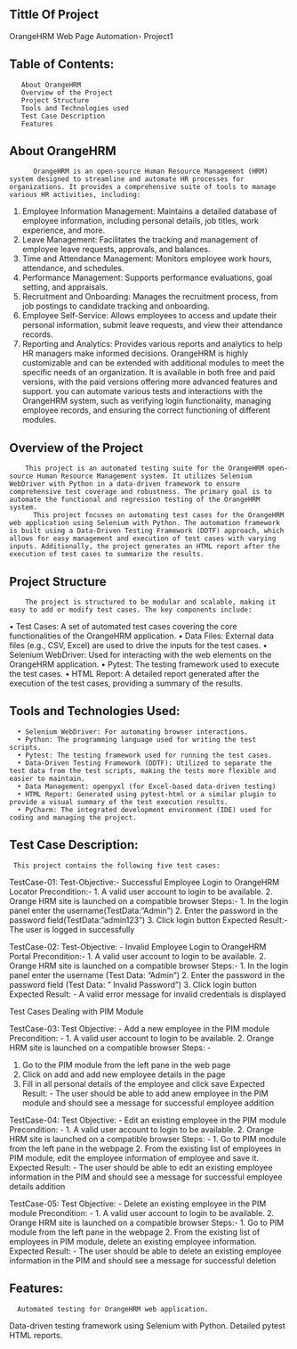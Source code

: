 
##  Tittle Of Project

OrangeHRM Web Page Automation- Project1
## Table of Contents:
       About OrangeHRM
       Overview of the Project
       Project Structure
       Tools and Technologies used
       Test Case Description
       Features

## About OrangeHRM
          OrangeHRM is an open-source Human Resource Management (HRM) system designed to streamline and automate HR processes for organizations. It provides a comprehensive suite of tools to manage various HR activities, including:
1.	Employee Information Management: Maintains a detailed database of employee information, including personal details, job titles, work experience, and more.
2.	Leave Management: Facilitates the tracking and management of employee leave requests, approvals, and balances.
3.	Time and Attendance Management: Monitors employee work hours, attendance, and schedules.
4.	Performance Management: Supports performance evaluations, goal setting, and appraisals.
5.	Recruitment and Onboarding: Manages the recruitment process, from job postings to candidate tracking and onboarding.
6.	Employee Self-Service: Allows employees to access and update their personal information, submit leave requests, and view their attendance records.
7.	Reporting and Analytics: Provides various reports and analytics to help HR managers make informed decisions.
OrangeHRM is highly customizable and can be extended with additional modules to meet the specific needs of an organization. It is available in both free and paid versions, with the paid versions offering more advanced features and support.
 you can automate various tests and interactions with the OrangeHRM system, such as verifying login functionality, managing employee records, and ensuring the correct functioning of different modules.

## Overview of the Project
        This project is an automated testing suite for the OrangeHRM open-source Human Resource Management system. It utilizes Selenium WebDriver with Python in a data-driven framework to ensure comprehensive test coverage and robustness. The primary goal is to automate the functional and regression testing of the OrangeHRM system.
          This project focuses on automating test cases for the OrangeHRM web application using Selenium with Python. The automation framework is built using a Data-Driven Testing Framework (DDTF) approach, which allows for easy management and execution of test cases with varying inputs. Additionally, the project generates an HTML report after the execution of test cases to summarize the results.

## Project Structure
        The project is structured to be modular and scalable, making it easy to add or modify test cases. The key components include:
•	Test Cases: A set of automated test cases covering the core functionalities of the OrangeHRM application.
•	Data Files: External data files (e.g., CSV, Excel) are used to drive the inputs for the test cases.
•	Selenium WebDriver: Used for interacting with the web elements on the OrangeHRM application.
•	Pytest: The testing framework used to execute the test cases.
•	HTML Report: A detailed report generated after the execution of the test cases, providing a summary of the results.

## Tools and Technologies Used:
      •	Selenium WebDriver: For automating browser interactions.
      • Python: The programming language used for writing the test scripts.
      •	Pytest: The testing framework used for running the test cases.
      •	Data-Driven Testing Framework (DDTF): Utilized to separate the test data from the test scripts, making the tests more flexible and easier to maintain.
      •	Data Management: openpyxl (for Excel-based data-driven testing)
      •	HTML Report: Generated using pytest-html or a similar plugin to provide a visual summary of the test execution results.
      •	PyCharm: The integrated development environment (IDE) used for coding and managing the project.

## Test Case Description:
     This project contains the following five test cases:
TestCase-01:
Test-Objective:-
           Successful Employee Login to OrangeHRM Locator
Precondition:-
    1.	A valid user account to login to be available.
    2.	Orange HRM site is launched on a compatible browser
Steps:-
    1. In the login panel enter the username(TestData:”Admin”)
    2. Enter the password in the password field(TestData:”admin123”)
    3. Click login button
Expected Result:-
        The user is logged in successfully

TestCase-02:
Test-Objective: -
        Invalid Employee Login to OrangeHRM Portal
Precondition:-
    1. A valid user account to login to be available.
    2. Orange HRM site is launched on a compatible browser
Steps:-
    1. In the login panel enter the username (Test Data: ”Admin”)
    2. Enter the password in the password field (Test Data:
” Invalid Password”)
    3. Click login button
Expected Result: -
        A valid error message for invalid credentials is displayed


Test Cases Dealing with PIM Module

TestCase-03:
Test Objective: -
        Add a new employee in the PIM module
Precondition: -
    1. A valid user account to login to be available.
    2. Orange HRM site is launched on a compatible browser
Steps: -
   1. Go to the PIM module from the left pane in the web page
   2. Click on add and add new employee details in the page
   3. Fill in all personal details of the employee and click save
Expected Result: -
     The user should be able to add anew employee in the PIM module and should see a message for successful employee addition

TestCase-04:
Test Objective: -
        Edit an existing employee in the PIM module
Precondition: -
    1. A valid user account to login to be available.
    2. Orange HRM site is launched on a compatible browser
Steps: -
    1. Go to PIM module from the left pane in the webpage
    2. From the existing list of employees in PIM module, edit the employee information of employee and save it.
Expected Result: -
        The user should be able to edit an existing employee information in the PIM and should see a message for successful employee details addition

TestCase-05:
Test Objective: -
        Delete an existing employee in the PIM module
Precondition: -
        1.  A valid user account to login to be available.
        2. Orange HRM site is launched on a compatible browser
Steps:-
        1. Go to PIM module from the left pane in the webpage
        2. From the existing list of employees in PIM module, delete an existing employee information.
Expected Result: -
        The user should be able to delete an existing employee information in the PIM and should see a message for successful deletion

       
## Features:
      Automated testing for OrangeHRM web application.
Data-driven testing framework using Selenium with Python.
Detailed pytest HTML reports.
